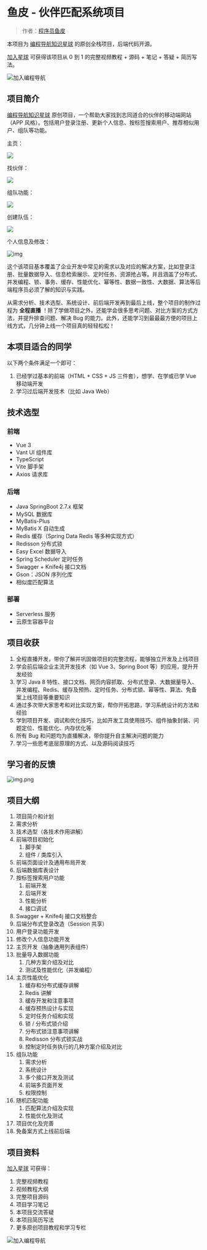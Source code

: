 # 鱼皮 - 伙伴匹配系统项目

> 作者：[程序员鱼皮](https://github.com/liyupi)

本项目为 [编程导航知识星球](https://yupi.icu) 的原创全栈项目，后端代码开源。

[加入星球](https://yupi.icu) 可获得该项目从 0 到 1 的完整视频教程 + 源码 + 笔记 + 答疑 + 简历写法。

![加入编程导航](./doc/加入编程导航.jpeg)



## 项目简介

[编程导航知识星球](https://yupi.icu) 原创项目，一个帮助大家找到志同道合的伙伴的移动端网站（APP 风格）。包括用户登录注册、更新个人信息、按标签搜索用户、推荐相似用户、组队等功能。

主页：

![](https://yupi-picture-1256524210.cos.ap-shanghai.myqcloud.com/1/image-20221023120231097.png)



找伙伴：

![](https://yupi-picture-1256524210.cos.ap-shanghai.myqcloud.com/1/image-20221023120338802.png)



组队功能：

![](https://yupi-picture-1256524210.cos.ap-shanghai.myqcloud.com/1/image-20221023120253418.png)



创建队伍：

![](https://yupi-picture-1256524210.cos.ap-shanghai.myqcloud.com/1/image-20221023120311527.png)



个人信息及修改：

![img](https://yupi-picture-1256524210.cos.ap-shanghai.myqcloud.com/1/image-20221023120321632.png)



这个该项目基本覆盖了企业开发中常见的需求以及对应的解决方案，比如登录注册、批量数据导入、信息检索展示、定时任务、资源抢占等。并且涵盖了分布式、并发编程、锁、事务、缓存、性能优化、幂等性、数据一致性、大数据、算法等后端程序员必须了解的知识与实践。



从需求分析、技术选型、系统设计、前后端开发再到最后上线，整个项目的制作过程为 **全程直播** ！除了学做项目之外，还能学会很多思考问题、对比方案的方式方法，并提升排查问题、解决 Bug 的能力。此外，还能学习到最最最方便的项目上线方式，几分钟上线一个项目真的轻轻松松！



## 本项目适合的同学

以下两个条件满足一个即可：

1. 已经学过基本的前端（HTML + CSS + JS 三件套），想学、在学或已学 Vue 移动端开发
2. 学习过后端开发技术（比如 Java Web）



## 技术选型

### 前端

- Vue 3
- Vant UI 组件库
- TypeScript
- Vite 脚手架
- Axios 请求库



### 后端

- Java SpringBoot 2.7.x 框架
- MySQL 数据库
- MyBatis-Plus
- MyBatis X 自动生成
- Redis 缓存（Spring Data Redis 等多种实现方式）
- Redisson 分布式锁
- Easy Excel 数据导入
- Spring Scheduler 定时任务
- Swagger + Knife4j 接口文档
- Gson：JSON 序列化库
- 相似度匹配算法



### 部署

- Serverless 服务
- 云原生容器平台



## 项目收获

1. 全程直播开发，带你了解并巩固做项目的完整流程，能够独立开发及上线项目
2. 学会前后端企业主流开发技术（如 Vue 3、Spring Boot 等）的应用，提升开发经验
3. 学习 Java 8 特性、接口文档、网页内容抓取、分布式登录、大数据量导入、并发编程、Redis、缓存及预热、定时任务、分布式锁、幂等性、算法、免备案上线项目等重要知识
4. 通过多次带大家思考和对比实现方案，帮你开拓思路，学习系统设计的方法和经验
5. 学到项目开发、调试和优化技巧，比如开发工具使用技巧、组件抽象封装、问题定位、性能优化、内存优化等
6. 所有 Bug 和问题均为直播解决，带你提升自主解决问题的能力
7. 学习一些思考底层原理的方式、以及源码阅读技巧


## 学习者的反馈

![img.png](doc/img.png)


## 项目大纲

1. 项目简介和计划
2. 需求分析
3. 技术选型（各技术作用讲解）
4. 前端项目初始化
    1. 脚手架
    2. 组件 / 类库引入
5. 前端页面设计及通用布局开发
6. 后端数据库表设计
7. 按标签搜索用户功能
    1. 前端开发
    2. 后端开发
    3. 性能分析
    4. 接口调试
8. Swagger + Knife4j 接口文档整合
9. 后端分布式登录改造（Session 共享）
10. 用户登录功能开发
11. 修改个人信息功能开发
12. 主页开发（抽象通用列表组件）
13. 批量导入数据功能
    1. 几种方案介绍及对比
    2. 测试及性能优化（并发编程）
14. 主页性能优化
    1. 缓存和分布式缓存讲解
    2. Redis 讲解
    3. 缓存开发和注意事项
    4. 缓存预热设计与实现
    5. 定时任务介绍和实现
    6. 锁 / 分布式锁介绍
    7. 分布式锁注意事项讲解
    8. Redisson 分布式锁实战
    9. 控制定时任务执行的几种方案介绍及对比
15. 组队功能
    1. 需求分析
    2. 系统设计
    3. 多个接口开发及测试
    4. 前端多页面开发
    5. 权限控制
16. 随机匹配功能
    1. 匹配算法介绍及实现
    2. 性能优化及测试
17. 项目优化及完善
18. 免备案方式上线前后端


## 项目资料

[加入星球](https://yupi.icu) 可获得：

1. 完整视频教程
2. 视频教程大纲
3. 完整项目源码
4. 项目学习笔记
5. 本项目交流答疑
6. 本项目简历写法
7. 更多原创项目教程和学习专栏

![加入编程导航](./doc/加入编程导航.jpeg)
